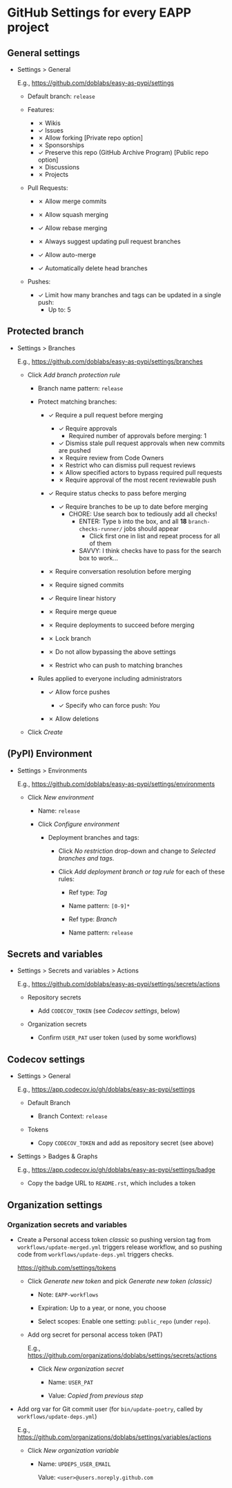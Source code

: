 <!-- Author: Landon Bouma <https://tallybark.com/> -->
<!-- Project: https://github.com/doblabs/easy-as-pypi#🥧 -->
<!-- License: MIT -->

# GitHub Settings for every EAPP project

## General settings

- Settings > General

  E.g., https://github.com/doblabs/easy-as-pypi/settings

  - Default branch: `release`

  - Features:
    - ✗ Wikis
    - ✓ Issues
    - ✗ Allow forking [Private repo option]
    - ✗ Sponsorships
    - ✓ Preserve this repo (GitHub Archive Program) [Public repo option]
    - ✗ Discussions
    - ✗ Projects

  - Pull Requests:
    - ✗ Allow merge commits
    - ✗ Allow squash merging
    - ✓ Allow rebase merging

    - ✗ Always suggest updating pull request branches

    - ✓ Allow auto-merge

    - ✓ Automatically delete head branches

  - Pushes:
    - ✓ Limit how many branches and tags can be updated in a single push:
      - Up to: 5

## Protected branch

- Settings > Branches

  E.g., https://github.com/doblabs/easy-as-pypi/settings/branches

  - Click *Add branch protection rule*

    - Branch name pattern: `release`

    - Protect matching branches:

      - ✓ Require a pull request before merging
        - ✓ Require approvals
          - Required number of approvals before merging: 1
        - ✓ Dismiss stale pull request approvals when new commits are pushed
        - ✗ Require review from Code Owners
        - ✗ Restrict who can dismiss pull request reviews
        - ✗ Allow specified actors to bypass required pull requests
        - ✗ Require approval of the most recent reviewable push

      - ✓ Require status checks to pass before merging
        - ✓ Require branches to be up to date before merging
          - CHORE: Use search box to tediously add all checks!
            - ENTER: Type ``b`` into the box,
              and all **18** ``branch-checks-runner/`` jobs should appear
              - Click first one in list and repeat process for all of them
            - SAVVY: I think checks have to pass for the search box to work...

      - ✗ Require conversation resolution before merging

      - ✗ Require signed commits

      - ✓ Require linear history

      - ✗ Require merge queue

      - ✗ Require deployments to succeed before merging

      - ✗ Lock branch

      - ✗ Do not allow bypassing the above settings

      - ✗ Restrict who can push to matching branches

    - Rules applied to everyone including administrators

      - ✓ Allow force pushes
        - ✓ Specify who can force push: *You*

      - ✗ Allow deletions

  - Click *Create*

## (PyPI) Environment

- Settings > Environments

  E.g., https://github.com/doblabs/easy-as-pypi/settings/environments

  - Click *New environment*

    - Name: `release`

    - Click *Configure environment*

      - Deployment branches and tags:

        - Click *No restriction* drop-down and
          change to *Selected branches and tags*.

        - Click *Add deployment branch or tag rule*
          for each of these rules:

          - Ref type: *Tag*
          - Name pattern: `[0-9]*`

          - Ref type: *Branch*
          - Name pattern: `release`

## Secrets and variables

- Settings > Secrets and variables > Actions

  E.g., https://github.com/doblabs/easy-as-pypi/settings/secrets/actions

  - Repository secrets

    - Add `CODECOV_TOKEN` (see *Codecov settings*, below)

  - Organization secrets

    - Confirm `USER_PAT` user token (used by some workflows)

## Codecov settings

- Settings > General

  E.g., https://app.codecov.io/gh/doblabs/easy-as-pypi/settings

  - Default Branch

    - Branch Context: `release`

  - Tokens

    - Copy `CODECOV_TOKEN` and add as repository secret (see above)

- Settings > Badges & Graphs

  E.g., https://app.codecov.io/gh/doblabs/easy-as-pypi/settings/badge

  - Copy the badge URL to `README.rst`, which includes a token

## Organization settings

### Organization secrets and variables

- Create a Personal access token *classic* so pushing version tag from
  ``workflows/update-merged.yml`` triggers release workflow, and so
  pushing code from ``workflows/update-deps.yml`` triggers checks.

  https://github.com/settings/tokens

  <!-- Note that I tried a *new* fine-grained personal access token
       (in *beta*) but did not get it to work. -->

  - Click *Generate new token* and pick *Generate new token (classic)*

    - Note: ``EAPP-workflows``

    - Expiration: Up to a year, or none, you choose

    - Select scopes: Enable one setting: ``public_repo`` (under ``repo``).

  - Add org secret for personal access token (PAT)

    E.g., https://github.com/organizations/doblabs/settings/secrets/actions

    - Click *New organization secret*

      - Name: ``USER_PAT``

      - Value: *Copied from previous step*

 <!-- - Value: ``ghp_XXXXXXXXXXXXXXXXXXXXXXXXXXXXXXXXXXXX`` -->

- Add org var for Git commit user (for ``bin/update-poetry``, called by
  ``workflows/update-deps.yml``)

  E.g., https://github.com/organizations/doblabs/settings/variables/actions

  - Click *New organization variable*

    - Name: ``UPDEPS_USER_EMAIL``

      Value: ``<user>@users.noreply.github.com``

